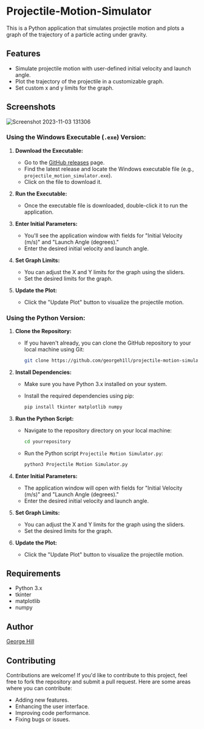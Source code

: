 # Projectile-Motion-Simulator

This is a Python application that simulates projectile motion and plots a graph of the trajectory of a particle acting under gravity.

## Features

- Simulate projectile motion with user-defined initial velocity and launch angle.
- Plot the trajectory of the projectile in a customizable graph.
- Set custom x and y limits for the graph.

## Screenshots

![Screenshot 2023-11-03 131306](https://github.com/georgeh1ll/Projectile-Motion-Simulator/assets/11806169/82c15e8e-46ce-419e-b417-9a514810c6d4)

### Using the Windows Executable (`.exe`) Version:

1. **Download the Executable:**
   - Go to the [GitHub releases](https://github.com/georgeh1ll/Projectile-Motion-Simulator/releases) page.
   - Find the latest release and locate the Windows executable file (e.g., `projectile_motion_simulator.exe`).
   - Click on the file to download it.

2. **Run the Executable:**
   - Once the executable file is downloaded, double-click it to run the application.

3. **Enter Initial Parameters:**
   - You'll see the application window with fields for "Initial Velocity (m/s)" and "Launch Angle (degrees)."
   - Enter the desired initial velocity and launch angle.

4. **Set Graph Limits:**
   - You can adjust the X and Y limits for the graph using the sliders.
   - Set the desired limits for the graph.

5. **Update the Plot:**
   - Click the "Update Plot" button to visualize the projectile motion.

### Using the Python Version:

1. **Clone the Repository:**
   - If you haven't already, you can clone the GitHub repository to your local machine using Git:

     ```bash
     git clone https://github.com/georgeh1ll/projectile-motion-simulator.git
     ```

2. **Install Dependencies:**

   - Make sure you have Python 3.x installed on your system.
   - Install the required dependencies using pip:

     ```bash
     pip install tkinter matplotlib numpy
     ```

3. **Run the Python Script:**

   - Navigate to the repository directory on your local machine:

     ```bash
     cd yourrepository
     ```

   - Run the Python script `Projectile Motion Simulator.py`:

     ```bash
     python3 Projectile Motion Simulator.py
     ```

4. **Enter Initial Parameters:**

   - The application window will open with fields for "Initial Velocity (m/s)" and "Launch Angle (degrees)."
   - Enter the desired initial velocity and launch angle.

5. **Set Graph Limits:**

   - You can adjust the X and Y limits for the graph using the sliders.
   - Set the desired limits for the graph.

6. **Update the Plot:**

   - Click the "Update Plot" button to visualize the projectile motion.


## Requirements

- Python 3.x
- tkinter
- matplotlib
- numpy


## Author

[George Hill](https://github.com/georgeh1ll)

## Contributing

Contributions are welcome! If you'd like to contribute to this project, feel free to fork the repository and submit a pull request. Here are some areas where you can contribute:

- Adding new features.
- Enhancing the user interface.
- Improving code performance.
- Fixing bugs or issues.

